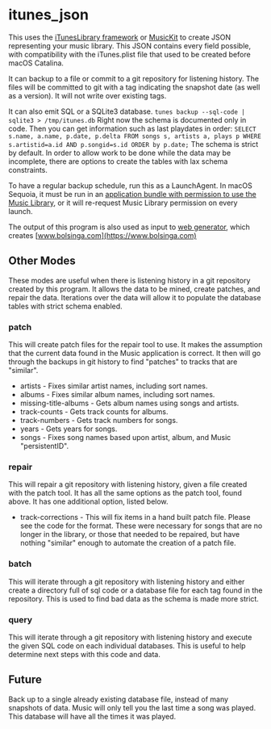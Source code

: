 # itunes_json
This uses the [iTunesLibrary framework](https://developer.apple.com/documentation/ituneslibrary) or [MusicKit](https://developer.apple.com/musickit/) to create JSON representing your music library. This JSON contains every field possible, with compatibility with the iTunes.plist file that used to be created before macOS Catalina.

It can backup to a file or commit to a git repository for listening history. The files will be committed to git with a tag indicating the snapshot date (as well as a version). It will not write over existing tags.

It can also emit SQL or a SQLite3 database. `tunes backup --sql-code | sqlite3 > /tmp/itunes.db` Right now the schema is documented only in code. Then you can get information such as last playdates in order: `SELECT s.name, a.name, p.date, p.delta FROM songs s, artists a, plays p WHERE s.artistid=a.id AND p.songid=s.id ORDER by p.date;` 
The schema is strict by default. In order to allow work to be done while the data may be incomplete, there are options to create the tables with lax schema constraints.

To have a regular backup schedule, run this as a LaunchAgent. In macOS Sequoia, it must be run in an [application bundle with permission to use the Music Library](https://github.com/bolsinga/iTunesJson), or it will re-request Music Library permission on every launch.

The output of this program is also used as input to [web generator](https://github.com/bolsinga/web_generator), which creates [www.bolsinga.com](https://www.bolsinga.com)

## Other Modes

These modes are useful when there is listening history in a git repository created by this program. It allows the data to be mined, create patches, and repair the data. Iterations over the data will allow it to populate the database tables with strict schema enabled.

### patch
This will create patch files for the repair tool to use. It makes the assumption that the current data found in the Music application is correct. It then will go through the backups in git history to find "patches" to tracks that are "similar".

- artists - Fixes similar artist names, including sort names.
- albums - Fixes similar album names, including sort names.
- missing-title-albums - Gets album names using songs and artists.
- track-counts - Gets track counts for albums.
- track-numbers - Gets track numbers for songs.
- years - Gets years for songs.
- songs - Fixes song names based upon artist, album, and Music "persistentID".

### repair
This will repair a git repository with listening history, given a file created with the patch tool. It has all the same options as the patch tool, found above. It has one additional option, listed below.

- track-corrections - This will fix items in a hand built patch file. Please see the code for the format. These were necessary for songs that are no longer in the library, or those that needed to be repaired, but have nothing "similar" enough to automate the creation of a patch file.

### batch
This will iterate through a git repository with listening history and either create a directory full of sql code or a database file for each tag found in the repository. This is used to find bad data as the schema is made more strict.

### query
This will iterate through a git repository with listening history and execute the given SQL code on each individual databases. This is useful to help determine next steps with this code and data.

## Future
Back up to a single already existing database file, instead of many snapshots of data. Music will only tell you the last time a song was played. This database will have all the times it was played.
